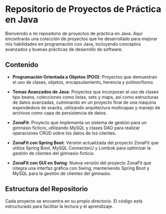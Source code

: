 # Repositorio de Proyectos de Práctica en Java

Bienvenido a mi repositorio de proyectos de práctica en Java. Aquí encontrarás una colección de proyectos que he desarrollado para mejorar mis habilidades en programación con Java, incluyendo conceptos avanzados y buenas prácticas de desarrollo de software.

## Contenido

- **Programación Orientada a Objetos (POO)**: Proyectos que demuestran el uso de clases, objetos, encapsulamiento, herencia y polimorfismo.

- **Temas Avanzados de Java**: Proyectos que incorporan el uso de clases tipo beans, colecciones como listas, sets y maps, así como estructuras de datos avanzadas, culminando en un proyecto final de una máquina expendedora de snacks, utilizando arquitectura multicapas y manejo de archivos como capa de persistencia de datos.

- **ZonaFit**: Proyecto que implementa un sistema de gestión para un gimnasio ficticio, utilizando MySQL y clases DAO para realizar operaciones CRUD sobre los datos de los clientes.

- **ZonaFit con Spring Boot**: Versión actualizada del proyecto ZonaFit que utiliza Spring Boot, MySQL Connector/J y Lombok para optimizar la gestión de clientes del gimnasio ficticio.

- **ZonaFit con GUI en Swing**: Nueva versión del proyecto ZonaFit que integra una interfaz gráfica con Swing, manteniendo Spring Boot y MySQL para la gestión de clientes del gimnasio.

## Estructura del Repositorio

Cada proyecto se encuentra en su propio directorio. El código está estructurado para facilitar la lectura y el aprendizaje.

